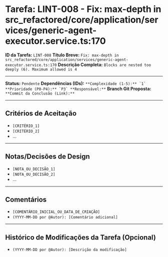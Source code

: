 # Tarefa: LINT-008 - Fix: max-depth in src_refactored/core/application/services/generic-agent-executor.service.ts:170

**ID da Tarefa:** `LINT-008`
**Título Breve:** `Fix: max-depth in src_refactored/core/application/services/generic-agent-executor.service.ts:170`
**Descrição Completa:**
`Blocks are nested too deeply (6). Maximum allowed is 4`

---

**Status:** `Pendente`
**Dependências (IDs):** ``
**Complexidade (1-5):** `1`
**Prioridade (P0-P4):** `P3`
**Responsável:** ``
**Branch Git Proposta:** ``
**Commit da Conclusão (Link):** ``

---

## Critérios de Aceitação
- `[CRITÉRIO_1]`
- `[CRITÉRIO_2]`
- ...

---

## Notas/Decisões de Design
- `[NOTA_OU_DECISÃO_1]`
- `[NOTA_OU_DECISÃO_2]`
- ...

---

## Comentários
- `[COMENTÁRIO_INICIAL_OU_DATA_DE_CRIAÇÃO]`
- `(YYYY-MM-DD por @Autor): [Comentário adicional]`

---

## Histórico de Modificações da Tarefa (Opcional)
- `(YYYY-MM-DD por @Autor): [Descrição da modificação]`
